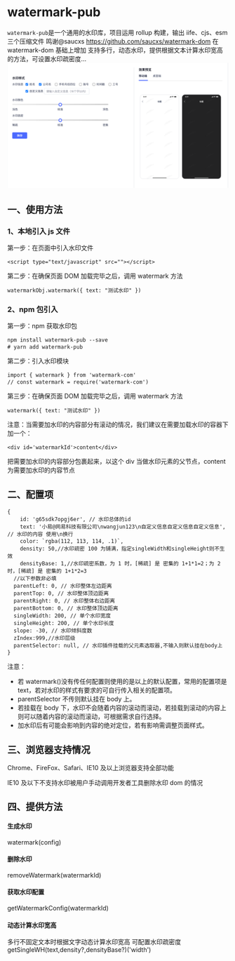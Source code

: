# watermark-pub

`watermark-pub`是一个通用的水印库，项目运用 rollup 构建，输出 iife、cjs、esm 三个压缩文件
鸣谢@saucxs https://github.com/saucxs/watermark-dom
在 watermark-dom 基础上增加 支持多行，动态水印，提供根据文本计算水印宽高的方法，可设置水印疏密度...
![Alt text](https://raw.githubusercontent.com/wj100/cdn/main/img/watermark.png)

## 一、使用方法

### 1、本地引入 js 文件

第一步：在页面中引入水印文件

```
<script type="text/javascript" src=""></script>
```

第二步：在确保页面 DOM 加载完毕之后，调用 watermark 方法

```
watermarkObj.watermark({ text: "测试水印" })
```

### 2、npm 包引入

第一步：npm 获取水印包

```
npm install watermark-pub --save
# yarn add watermark-pub
```

第二步：引入水印模块

```
import { watermark } from 'watermark-com'
// const watermark = require('watermark-com')
```

第三步：在确保页面 DOM 加载完毕之后，调用 watermark 方法

```
watermark({ text: "测试水印" })
```

注意：当需要加水印的内容部分有滚动的情况，我们建议在需要加载水印的容器下加一个：

```
<div id='watermarkId'>content</div>
```

把需要加水印的内容部分包裹起来，以这个 div 当做水印元素的父节点，content 为需要加水印的内容节点

## 二、配置项

```
{
    id: 'g65sdk7opgj6er', // 水印总体的id
    text: '小易@网易科技有限公司\nwangjun123\n自定义信息自定义信息自定义信息', // 水印的内容 使用\n换行
    color: `rgba(112, 113, 114, .1)`,
    density: 50,//水印疏密 100 为铺满，指定singleWidth和singleHeight则不生效
    densityBase: 1,//水印疏密系数，为 1 时，[稀疏] 是 密集的 1+1*1=2；为 2 时，[稀疏] 是 密集的 1+1*2=3
  //以下参数非必填
  parentLeft: 0, // 水印整体左边距离
  parentTop: 0, // 水印整体顶边距离
  parentRight: 0, // 水印整体右边距离
  parentBottom: 0, // 水印整体顶边距离
  singleWidth: 200, // 单个水印宽度
  singleHeight: 200, // 单个水印长度
  slope: -30, // 水印倾斜度数
  zIndex:999,//水印层级
  parentSelector: null, // 水印插件挂载的父元素选取器,不输入则默认挂在body上
}
```

注意：

- 若 watermark()没有传任何配置则使用的是以上的默认配置，常用的配置项是 text，若对水印的样式有要求的可自行传入相关的配置项。
- parentSelector 不传则默认挂在 body 上。
- 若挂载在 body 下，水印不会随着内容的滚动而滚动，若挂载到滚动的内容上则可以随着内容的滚动而滚动，可根据需求自行选择。
- 加水印后有可能会影响到内容的绝对定位，若有影响需调整页面样式。

## 三、浏览器支持情况

Chrome、FireFox、Safari、IE10 及以上浏览器支持全部功能

IE10 及以下不支持水印被用户手动调用开发者工具删除水印 dom 的情况

## 四、提供方法

#### 生成水印

watermark(config)

#### 删除水印

removeWatermark(watermarkId)

#### 获取水印配置

getWatermarkConfig(watermarkId)

#### 动态计算水印宽高

多行不固定文本时根据文字动态计算水印宽高 可配置水印疏密度
getSingleWH(text,density?,densityBase?)('width')
